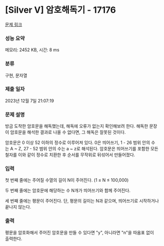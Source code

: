 # [Silver V] 암호해독기 - 17176 

[문제 링크](https://www.acmicpc.net/problem/17176) 

### 성능 요약

메모리: 2452 KB, 시간: 8 ms

### 분류

구현, 문자열

### 제출 일자

2023년 12월 7일 21:07:19

### 문제 설명

<p>방금 도착한 암호문을 해독했는데, 해독에 오류가 없는지 확인해보려 한다. 해독한 문장이 암호문을 해석한 결과로 나올 수 없다면, 그 해독은 잘못된 것이다.</p>

<p>암호문은 0 이상 52 이하의 정수로 이루어져 있다. 0은 띄어쓰기, 1 - 26 범위 안의 수는 A ~ Z, 27 - 52 범위 안의 수는 a ~ z로 해석된다. 암호문은 띄어쓰기를 포함한 모든 철자를 이와 같이 정수로 치환한 후 순서를 무작위로 뒤섞어서 만들어졌다.</p>

### 입력 

 <p>첫 번째 줄에는 주어질 수열의 길이 N이 주어진다. (1 ≤ N ≤ 100,000)</p>

<p>두 번째 줄에는 암호문에 해당하는 수 N개가 띄어쓰기와 함께 주어진다.</p>

<p>세 번째 줄에는 평문이 주어진다. 단, 평문의 길이는 N과 같으며, 띄어쓰기로 시작하거나 끝나지 않는다.</p>

### 출력 

 <p>평문을 암호화해서 주어진 암호문을 만들 수 있다면 "y", 아니라면 "n"을 따옴표 없이 출력한다.</p>

